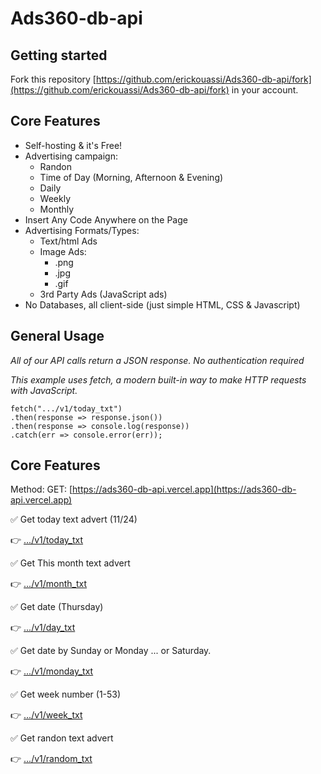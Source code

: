 # Ads360-db-api

Getting started
---------------

Fork this repository [https://github.com/erickouassi/Ads360-db-api/fork](https://github.com/erickouassi/Ads360-db-api/fork) in your account.

Core Features
-------------

*   Self-hosting & it's Free!
*   Advertising campaign:
    *   Randon
    *   Time of Day (Morning, Afternoon & Evening)
    *   Daily
    *   Weekly
    *   Monthly
*   Insert Any Code Anywhere on the Page
*   Advertising Formats/Types:
    *   Text/html Ads
    *   Image Ads:
        *   .png
        *   .jpg
        *   .gif
    *   3rd Party Ads (JavaScript ads)
*   No Databases, all client-side (just simple HTML, CSS & Javascript)

General Usage
-------------

_All of our API calls return a JSON response. No authentication required_  

_This example uses fetch, a modern built-in way to make HTTP requests with JavaScript._

  ```
  fetch(".../v1/today_txt")
  .then(response => response.json())
  .then(response => console.log(response))
  .catch(err => console.error(err));
  ```
  
  

Core Features
-------------

Method: GET: [https://ads360-db-api.vercel.app](https://ads360-db-api.vercel.app)

✅ Get today text advert (11/24)

👉 [.../v1/today_txt](https://ads360-db-api.vercel.app/v1/today_txt)

✅ Get This month text advert

👉 [.../v1/month_txt](https://ads360-db-api.vercel.app/v1/month_txt)

✅ Get date (Thursday)

👉 [.../v1/day_txt](https://ads360-db-api.vercel.app/v1/day_txt)

✅ Get date by Sunday or Monday ...  or Saturday.

👉 [.../v1/monday_txt](https://ads360-db-api.vercel.app/v1/monday_txt)


✅ Get week number (1-53)

👉 [.../v1/week_txt](https://ads360-db-api.vercel.app/v1/week_txt)


✅ Get randon text advert

👉 [.../v1/random_txt](https://ads360-db-api.vercel.app/v1/random_txt)
